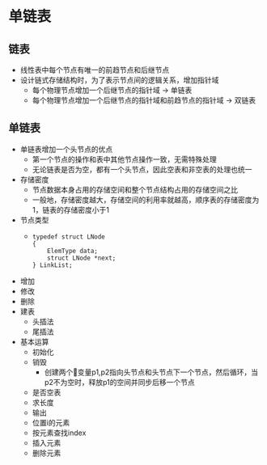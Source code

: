 # 单链表
## 链表
- 线性表中每个节点有唯一的前趋节点和后继节点
- 设计链式存储结构时，为了表示节点间的逻辑关系，增加指针域
  - 每个物理节点增加一个后继节点的指针域 -> 单链表
  - 每个物理节点增加一个后继节点的指针域和前趋节点的指针域 -> 双链表
## 单链表
- 单链表增加一个头节点的优点
  - 第一个节点的操作和表中其他节点操作一致，无需特殊处理
  - 无论链表是否为空，都有一个头节点，因此空表和非空表的处理也统一
- 存储密度
  - 节点数据本身占用的存储空间和整个节点结构占用的存储空间之比
  - 一般地，存储密度越大，存储空间的利用率就越高，顺序表的存储密度为1，链表的存储密度小于1
- 节点类型
  - ```
    typedef struct LNode
    {
        ElemType data;
        struct LNode *next;
    } LinkList;
    ```
- 增加
- 修改
- 删除
- 建表
  - 头插法
  - 尾插法
- 基本运算
  - 初始化
  - 销毁
    - 创建两个变量p1,p2指向头节点和头节点下一个节点，然后循环，当p2不为空时，释放p1的空间并同步后移一个节点
  - 是否空表
  - 求长度
  - 输出
  - 位置i的元素
  - 按元素查找index
  - 插入元素
  - 删除元素